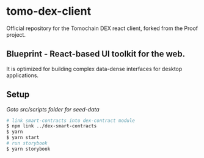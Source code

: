 # tomo-dex-client

Official repository for the Tomochain DEX react client, forked from the Proof project.

## Blueprint - React-based UI toolkit for the web.

It is optimized for building complex data-dense interfaces for desktop applications.

## Setup

_Goto src/scripts folder for seed-data_

```bash
# link smart-contracts into dex-contract module
$ npm link ../dex-smart-contracts
$ yarn
$ yarn start
# run storybook
$ yarn storybook
```
